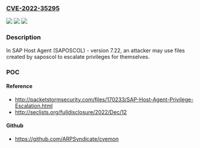 ### [CVE-2022-35295](https://cve.mitre.org/cgi-bin/cvename.cgi?name=CVE-2022-35295)
![](https://img.shields.io/static/v1?label=Product&message=SAP%20Host%20Agent%20(SAPOSCOL)&color=blue)
![](https://img.shields.io/static/v1?label=Version&message=n%2Fa&color=blue)
![](https://img.shields.io/static/v1?label=Vulnerability&message=CWE-755&color=brighgreen)

### Description

In SAP Host Agent (SAPOSCOL) - version 7.22, an attacker may use files created by saposcol to escalate privileges for themselves.

### POC

#### Reference
- http://packetstormsecurity.com/files/170233/SAP-Host-Agent-Privilege-Escalation.html
- http://seclists.org/fulldisclosure/2022/Dec/12

#### Github
- https://github.com/ARPSyndicate/cvemon

